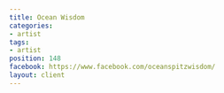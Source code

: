 ```yaml
---
title: Ocean Wisdom
categories:
- artist
tags:
- artist
position: 148
facebook: https://www.facebook.com/oceanspitzwisdom/
layout: client
---
```


